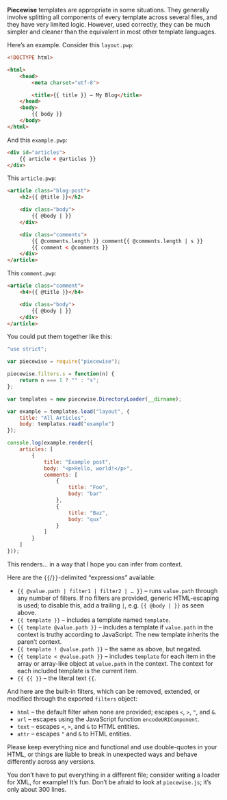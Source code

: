 **Piecewise** templates are appropriate in some situations. They generally involve splitting all components of every template across several files, and they have very limited logic. However, used correctly, they can be much simpler and cleaner than the equivalent in most other template languages.

Here’s an example. Consider this `layout.pwp`:

```html
<!DOCTYPE html>

<html>
	<head>
		<meta charset="utf-8">

		<title>{{ title }} – My Blog</title>
	</head>
	<body>
		{{ body }}
	</body>
</html>
```

And this `example.pwp`:

```html
<div id="articles">
	{{ article < @articles }}
</div>
```

This `article.pwp`:

```html
<article class="blog-post">
	<h2>{{ @title }}</h2>

	<div class="body">
		{{ @body | }}
	</div>

	<div class="comments">
		{{ @comments.length }} comment{{ @comments.length | s }}
		{{ comment < @comments }}
	</div>
</article>
```

This `comment.pwp`:

```html
<article class="comment">
	<h4>{{ @title }}</h4>

	<div class="body">
		{{ @body | }}
	</div>
</article>
```

You could put them together like this:

```js
"use strict";

var piecewise = require("piecewise");

piecewise.filters.s = function(n) {
	return n === 1 ? "" : "s";
};

var templates = new piecewise.DirectoryLoader(__dirname);

var example = templates.load("layout", {
	title: "All Articles",
	body: templates.read("example")
});

console.log(example.render({
	articles: [
		{
			title: "Example post",
			body: "<p>Hello, world!</p>",
			comments: [
				{
					title: "Foo",
					body: "bar"
				},
				{
					title: "Baz",
					body: "qux"
				}
			]
		}
	]
}));
```

This renders… in a way that I hope you can infer from context.

Here are the `{{`/`}}`-delimited “expressions” available:

 - `{{ @value.path | filter1 | filter2 | … }}` – runs `value.path` through any number of filters. If no filters are provided, generic HTML-escaping is used; to disable this, add a trailing `|`, e.g. `{{ @body | }}` as seen above.
 - `{{ template }}` – includes a template named `template`.
 - `{{ template @value.path }}` – includes a template if `value.path` in the context is truthy according to JavaScript. The new template inherits the paren’t context.
 - `{{ template ! @value.path }}` – the same as above, but negated.
 - `{{ template < @value.path }}` – includes `template` for each item in the array or array-like object at `value.path` in the context. The context for each included template is the current item.
 - `{{ {{ }}` – the literal text `{{`.

And here are the built-in filters, which can be removed, extended, or modified through the exported `filters` object:

 - `html` – the default filter when none are provided; escapes `<`, `>`, `"`, and `&`.
 - `url` – escapes using the JavaScript function `encodeURIComponent`.
 - `text` – escapes `<`, `>`, and `&` to HTML entities.
 - `attr` – escapes `"` and `&` to HTML entities.

Please keep everything nice and functional and use double-quotes in your HTML, or things are liable to break in unexpected ways and behave differently across any versions.

You don’t have to put everything in a different file; consider writing a loader for XML, for example! It’s fun. Don’t be afraid to look at `piecewise.js`; it’s only about 300 lines.
